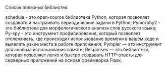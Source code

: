 Список полезных библиотек:

schedule - это open-source библиотека Python, которая позволяет создавать и настраивать периодические задачи в Python;
Pymorphy2 - это библиотека для морфологического анализа слов русского языка;
Py-spy - это инструмент профилирования, который позволяет отслеживать, где происходит использование времени в вашем коде и выявлять узкие места в работе приложения; 
Pympler — это инструмент для анализа использования памяти;
Responses — это библиотека, которая позволяет легко и быстро создавать HTTP-ответы для серверных приложений на основе фреймворка Flask.
